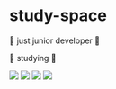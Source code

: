# study-space


🐤 just junior developer 🐤

📝 studying 📝

<img src="https://img.shields.io/badge/C-A8B9CC?style=flat-square&logo=C&logoColor=black"/>  <img src="https://img.shields.io/badge/JAVA-F80000?style=flat-square&logo=Oracle&logoColor=white"/>  <img src="https://img.shields.io/badge/Python-3776AB?style=flat-square&logo=Python&logoColor=white"/>  <img src="https://img.shields.io/badge/JAVA Script-F7DF1E?style=flat-square&logo=JavaScript&logoColor=black"/>
